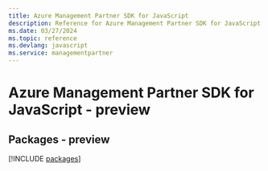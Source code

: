 ```yaml
---
title: Azure Management Partner SDK for JavaScript
description: Reference for Azure Management Partner SDK for JavaScript
ms.date: 03/27/2024
ms.topic: reference
ms.devlang: javascript
ms.service: managementpartner
---
```

# Azure Management Partner SDK for JavaScript - preview
## Packages - preview
[!INCLUDE [packages](management-partner-index.md)]